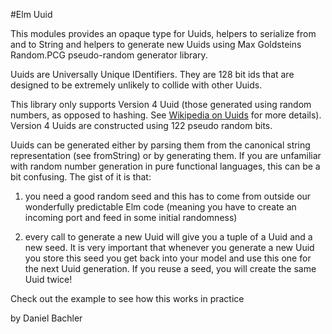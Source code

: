 #Elm Uuid

This modules provides an opaque type for Uuids, helpers to serialize
from and to String and helpers to generate new Uuids using Max Goldsteins
Random.PCG pseudo-random generator library.

Uuids are Universally Unique IDentifiers. They are 128 bit ids that are
designed to be extremely unlikely to collide with other Uuids.

This library only supports Version 4 Uuid (those generated using random numbers,
as opposed to hashing. See [Wikipedia on Uuids](https://en.wikipedia.org/wiki/Universally_unique_identifier#Version_4_.28random.29) 
for more details). Version 4 Uuids are constructed using 122 pseudo random bits.

Uuids can be generated either by parsing them from the canonical string representation
(see fromString) or by generating them. If you are unfamiliar with random number generation
in pure functional languages, this can be a bit confusing. The gist of it is that:

1. you need a good random seed and this has to come from outside our wonderfully
predictable Elm code (meaning you have to create an incoming port and feed in
some initial randomness)

2. every call to generate a new Uuid will give you a tuple of a Uuid and a new 
seed. It is very important that whenever you generate a new Uuid you store this
seed you get back into your model and use this one for the next Uuid generation. 
If you reuse a seed, you will create the same Uuid twice! 

Check out the example to see how this works in practice

by Daniel Bachler